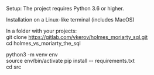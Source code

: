 Setup:
The project requires Python 3.6 or higher.  
  
Installation on a Linux-like terminal (includes MacOS)  
  
In a folder with your projects:  
git clone https://gitlab.com/vkerov/holmes_moriarty_sql.git  
cd holmes_vs_moriarty_the_sql  
  
python3 -m venv env  
source env/bin/activate 
pip install -- requirements.txt  
cd src  


